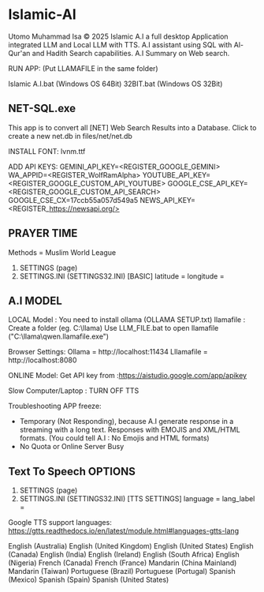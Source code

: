# Islamic-AI
Utomo Muhammad Isa © 2025
Islamic A.I a full desktop Application integrated LLM and Local LLM with TTS. A.I assistant using SQL with Al-Qur'an and Hadith Search capabilities. A.I Summary on Web search.

RUN APP:
(Put LLAMAFILE in the same folder)

Islamic A.I.bat 	(Windows OS 64Bit)
32BIT.bat 		(Windows OS 32Bit)

NET-SQL.exe
----------------
This app is to convert all [NET] Web Search Results into a Database.
Click to create a new net.db in files/net/net.db

INSTALL FONT:
lvnm.ttf

ADD API KEYS:
GEMINI_API_KEY=<REGISTER_GOOGLE_GEMINI>
WA_APPID=<REGISTER_WolfRamAlpha>
YOUTUBE_API_KEY=<REGISTER_GOOGLE_CUSTOM_API_YOUTUBE>
GOOGLE_CSE_API_KEY=<REGISTER_GOOGLE_CUSTOM_API_SEARCH>
GOOGLE_CSE_CX=17ccb55a057d549a5
NEWS_API_KEY=<REGISTER_https://newsapi.org/>

PRAYER TIME
------------------
Methods = Muslim World League
1. SETTINGS (page)
2. SETTINGS.INI (SETTINGS32.INI)
    [BASIC]
    latitude = <latitude>
    longitude = <longitude>

A.I MODEL
-------------
LOCAL Model :
You need to install ollama (OLLAMA SETUP.txt)
llamafile :
Create a folder (eg. C:\llama)
Use LLM_FILE.bat to open llamafile
("C:\llama\qwen.llamafile.exe")

Browser Settings:
Ollama 		= http://localhost:11434
Lllamafile 	= http://localhost:8080

ONLINE Model:
Get API key from :https://aistudio.google.com/app/apikey

Slow Computer/Laptop :
TURN OFF TTS

Troubleshooting APP freeze:
- Temporary (Not Responding), because A.I generate response in a streaming with a long text. Responses with EMOJIS and XML/HTML formats. (You could tell A.I : No Emojis and HTML formats) 
- No Quota or Online Server Busy 


Text To Speech OPTIONS
----------------------
1. SETTINGS (page)
2. SETTINGS.INI (SETTINGS32.INI)
   [TTS SETTINGS]
   language = <YOUR LANGUAGE>
   lang_label = <LANGUAGE LABEL>

Google TTS support languages:
https://gtts.readthedocs.io/en/latest/module.html#languages-gtts-lang

English (Australia)
English (United Kingdom)
English (United States)
English (Canada)
English (India)
English (Ireland)
English (South Africa)
English (Nigeria)
French (Canada)
French (France)
Mandarin (China Mainland)
Mandarin (Taiwan)
Portuguese (Brazil)
Portuguese (Portugal)
Spanish (Mexico)
Spanish (Spain)
Spanish (United States)
